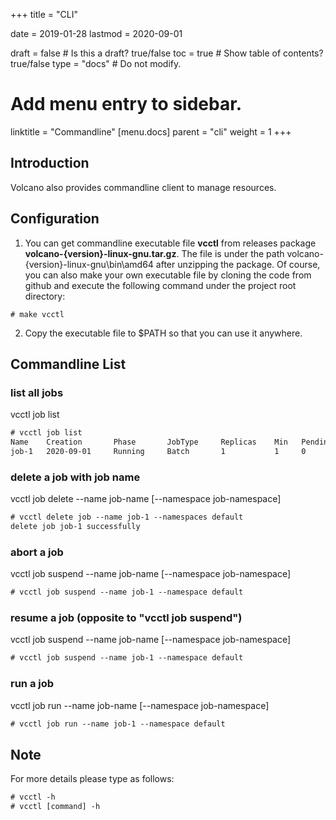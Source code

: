 +++
title = "CLI"


date = 2019-01-28
lastmod = 2020-09-01

draft = false  # Is this a draft? true/false
toc = true  # Show table of contents? true/false
type = "docs"  # Do not modify.

# Add menu entry to sidebar.
linktitle = "Commandline"
[menu.docs]
  parent = "cli"
  weight = 1
+++

## Introduction
Volcano also provides commandline client to manage resources.
## Configuration

1. You can get commandline executable file **vcctl** from releases package **volcano-{version}-linux-gnu.tar.gz**. The
file is under the path volcano-{version}-linux-gnu\bin\amd64 after unzipping the package. Of course, you can also make
your own executable file by cloning the code from github and execute the following command under the project root
directory:
```
# make vcctl
```
2. Copy the executable file to $PATH so that you can use it anywhere.

## Commandline List
### list all jobs
vcctl job list

```html
# vcctl job list
Name    Creation       Phase       JobType     Replicas    Min   Pending   Running   Succeeded   Failed    Unknown     RetryCount
job-1   2020-09-01     Running     Batch       1           1     0         1         0           0         0           0
```

### delete a job with job name
vcctl job delete --name job-name [--namespace job-namespace]

```html
# vcctl delete job --name job-1 --namespaces default
delete job job-1 successfully
```

### abort a job
vcctl job suspend --name job-name [--namespace job-namespace]

```html
# vcctl job suspend --name job-1 --namespace default
```

### resume a job (opposite to "vcctl job suspend")
vcctl job suspend --name job-name [--namespace job-namespace]

```html
# vcctl job suspend --name job-1 --namespace default
```

### run a job
vcctl job run --name job-name [--namespace job-namespace]

```html
# vcctl job run --name job-1 --namespace default
```

## Note
For more details please type as follows:

```html
# vcctl -h
# vcctl [command] -h
```
